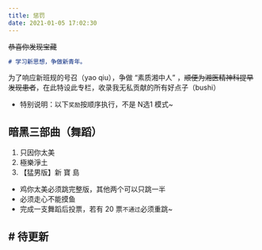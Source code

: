 ```yaml
---
title: 惩罚
date: 2021-01-05 17:02:30
---
```


~~恭喜你发现宝藏~~

```markdown
# 学习新思想，争做新青年。
```

为了响应新班规的号召（yao qiu），争做 “素质湘中人” ，~~顺便为湘医精神科提早发现患者~~，在此特设此专栏，收录我无私贡献的所有好点子（bushi）

- 特别说明：以下`奖励`按顺序执行，不是 N选1 模式~

## 暗黑三部曲（舞蹈）

1. 只因你太美
2. 極樂淨土
3. 【猛男版】新 寶 島



- 鸡你太美必须跳完整版，其他两个可以只跳一半
- 必须走心不能摸鱼
- 完成一支舞蹈后投票，若有 20 票`不通过`必须重跳~

## # 待更新